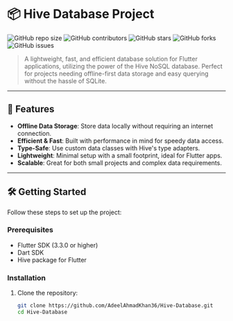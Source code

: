 # 📦 Hive Database Project

![GitHub repo size](https://img.shields.io/github/repo-size/AdeelAhmadKhan36/Hive-Database)
![GitHub contributors](https://img.shields.io/github/contributors/AdeelAhmadKhan36/Hive-Database)
![GitHub stars](https://img.shields.io/github/stars/AdeelAhmadKhan36/Hive-Database?style=social)
![GitHub forks](https://img.shields.io/github/forks/AdeelAhmadKhan36/Hive-Database?style=social)
![GitHub issues](https://img.shields.io/github/issues/AdeelAhmadKhan36/Hive-Database)

> A lightweight, fast, and efficient database solution for Flutter applications, utilizing the power of the Hive NoSQL database. Perfect for projects needing offline-first data storage and easy querying without the hassle of SQLite.

---

## 🚀 Features

- **Offline Data Storage**: Store data locally without requiring an internet connection.
- **Efficient & Fast**: Built with performance in mind for speedy data access.
- **Type-Safe**: Use custom data classes with Hive's type adapters.
- **Lightweight**: Minimal setup with a small footprint, ideal for Flutter apps.
- **Scalable**: Great for both small projects and complex data requirements.

---

## 🛠️ Getting Started

Follow these steps to set up the project:

### Prerequisites

- Flutter SDK (3.3.0 or higher)
- Dart SDK
- Hive package for Flutter

### Installation

1. Clone the repository:

   ```bash
   git clone https://github.com/AdeelAhmadKhan36/Hive-Database.git
   cd Hive-Database

